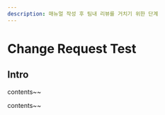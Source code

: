 ```yaml
---
description: 매뉴얼 작성 후 팀내 리뷰를 거치기 위한 단계
---
```


# Change Request Test

## Intro

contents\~\~&#x20;

contents\~\~&#x20;
